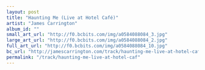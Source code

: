 ```yaml
---
layout: post
title: "Haunting Me (Live at Hotel Café)"
artist: "James Carrington"
album_id: ""
small_art_url: "http://f0.bcbits.com/img/a0584088084_3.jpg"
large_art_url: "http://f0.bcbits.com/img/a0584088084_2.jpg"
full_art_url: "http://f0.bcbits.com/img/a0584088084_10.jpg"
bc_url: "http://jamescarrington.com/track/haunting-me-live-at-hotel-caf?pk=170"
permalink: "/track/haunting-me-live-at-hotel-caf"
---
```

